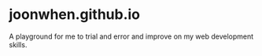 # joonwhen.github.io

A playground for me to trial and error and improve on my web development skills.

